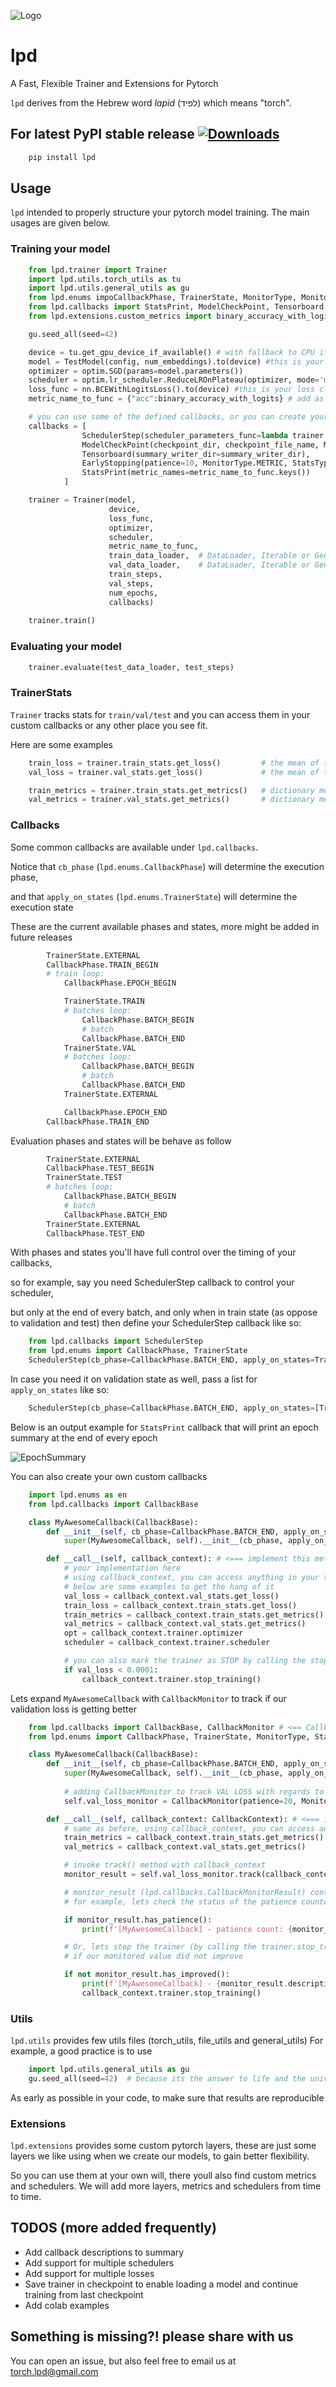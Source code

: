 ![Logo](https://raw.githubusercontent.com/RoySadaka/ReposMedia/main/lpd/images/logo.png)

# lpd

A Fast, Flexible Trainer and Extensions for Pytorch

``lpd`` derives from the Hebrew word *lapid* (לפיד) which means "torch".

## For latest PyPI stable release [![Downloads](https://pepy.tech/badge/lpd)](https://pepy.tech/project/lpd)

```sh
    pip install lpd
```

## Usage

``lpd`` intended to properly structure your pytorch model training. The main usages are given below.

### Training your model

```python
    from lpd.trainer import Trainer
    import lpd.utils.torch_utils as tu
    import lpd.utils.general_utils as gu
    from lpd.enums impoCallbackPhase, TrainerState, MonitorType, MonitorMode, StatsType
    from lpd.callbacks import StatsPrint, ModelCheckPoint, Tensorboard, EarlyStopping, SchedulerStep
    from lpd.extensions.custom_metrics import binary_accuracy_with_logits

    gu.seed_all(seed=42)

    device = tu.get_gpu_device_if_available() # with fallback to CPU if GPU not avilable
    model = TestModel(config, num_embeddings).to(device) #this is your model class, and its being sent to the relevant device
    optimizer = optim.SGD(params=model.parameters())
    scheduler = optim.lr_scheduler.ReduceLROnPlateau(optimizer, mode='min', patience=5, verbose=True)
    loss_func = nn.BCEWithLogitsLoss().to(device) #this is your loss class, already sent to the relevant device
    metric_name_to_func = {"acc":binary_accuracy_with_logits} # add as much metrics as you like

    # you can use some of the defined callbacks, or you can create your own
    callbacks = [
                SchedulerStep(scheduler_parameters_func=lambda trainer: trainer.val_stats.get_loss()), # notice lambda for scheduler that takes loss in step()
                ModelCheckPoint(checkpoint_dir, checkpoint_file_name, MonitorType.LOSS, StatsType.VAL, MonitorMode.MIN, save_best_only=True), 
                Tensorboard(summary_writer_dir=summary_writer_dir),
                EarlyStopping(patience=10, MonitorType.METRIC, StatsType.VAL, MonitorMode.MAX, ),
                StatsPrint(metric_names=metric_name_to_func.keys())
            ]

    trainer = Trainer(model, 
                      device, 
                      loss_func, 
                      optimizer,
                      scheduler,
                      metric_name_to_func, 
                      train_data_loader,  # DataLoader, Iterable or Generator
                      val_data_loader,    # DataLoader, Iterable or Generator
                      train_steps,
                      val_steps,
                      num_epochs,
                      callbacks)
    
    trainer.train()
```

### Evaluating your model
```python
    trainer.evaluate(test_data_loader, test_steps)
```

### TrainerStats
``Trainer`` tracks stats for `train/val/test` and you can access them in your custom callbacks
or any other place you see fit.

Here are some examples
```python
    train_loss = trainer.train_stats.get_loss()         # the mean of the last epoch's train losses
    val_loss = trainer.val_stats.get_loss()             # the mean of the last epoch's val losses

    train_metrics = trainer.train_stats.get_metrics()   # dictionary metric_name->mean of the last epoch's train metrics
    val_metrics = trainer.val_stats.get_metrics()       # dictionary metric_name->mean of the last epoch's val metrics
```


### Callbacks
Some common callbacks are available under ``lpd.callbacks``. 

Notice that ``cb_phase`` (``lpd.enums.CallbackPhase``) will determine the execution phase,

and that ``apply_on_states`` (``lpd.enums.TrainerState``) will determine the execution state

These are the current available phases and states, more might be added in future releases
```python
        TrainerState.EXTERNAL
        CallbackPhase.TRAIN_BEGIN
        # train loop:
            CallbackPhase.EPOCH_BEGIN

            TrainerState.TRAIN
            # batches loop:
                CallbackPhase.BATCH_BEGIN
                # batch
                CallbackPhase.BATCH_END
            TrainerState.VAL
            # batches loop:
                CallbackPhase.BATCH_BEGIN
                # batch
                CallbackPhase.BATCH_END
            TrainerState.EXTERNAL

            CallbackPhase.EPOCH_END
        CallbackPhase.TRAIN_END
```

Evaluation phases and states will be behave as follow
```python
        TrainerState.EXTERNAL
        CallbackPhase.TEST_BEGIN
        TrainerState.TEST
        # batches loop:
            CallbackPhase.BATCH_BEGIN
            # batch
            CallbackPhase.BATCH_END
        TrainerState.EXTERNAL
        CallbackPhase.TEST_END
```
With phases and states you'll have full control over the timing of your callbacks,

so for example, say you need SchedulerStep callback to control your scheduler,

but only at the end of every batch, and only when in train state (as oppose to validation and test)
then define your SchedulerStep callback like so:
```python
    from lpd.callbacks import SchedulerStep
    from lpd.enums import CallbackPhase, TrainerState
    SchedulerStep(cb_phase=CallbackPhase.BATCH_END, apply_on_states=TrainerState.TRAIN)
```
In case you need it on validation state as well, pass a list for ``apply_on_states`` like so:
```python
    SchedulerStep(cb_phase=CallbackPhase.BATCH_END, apply_on_states=[TrainerState.TRAIN, TrainerState.VAL])
```
Below is an output example for ``StatsPrint`` callback that will print an epoch summary at the end of every epoch

![EpochSummary](https://raw.githubusercontent.com/RoySadaka/ReposMedia/main/lpd/images/epoch_summary.png)

You can also create your own custom callbacks

```python
    import lpd.enums as en
    from lpd.callbacks import CallbackBase

    class MyAwesomeCallback(CallbackBase):
        def __init__(self, cb_phase=CallbackPhase.BATCH_END, apply_on_states=[TrainerState.TRAIN, TrainerState.VAL]):
            super(MyAwesomeCallback, self).__init__(cb_phase, apply_on_states)

        def __call__(self, callback_context): # <=== implement this method!
            # your implementation here
            # using callback_context, you can access anything in your trainer
            # below are some examples to get the hang of it
            val_loss = callback_context.val_stats.get_loss()
            train_loss = callback_context.train_stats.get_loss()
            train_metrics = callback_context.train_stats.get_metrics()
            val_metrics = callback_context.val_stats.get_metrics()
            opt = callback_context.trainer.optimizer
            scheduler = callback_context.trainer.scheduler

            # you can also mark the trainer as STOP by calling the stop_training() method
            if val_loss < 0.0001:
                callback_context.trainer.stop_training()
```

Lets expand ``MyAwesomeCallback`` with ``CallbackMonitor`` to track if our validation loss is getting better
```python
    from lpd.callbacks import CallbackBase, CallbackMonitor # <== CallbackMonitor added
    from lpd.enums import CallbackPhase, TrainerState, MonitorType, StatsType, MonitorMode # <== added few needed enums to configure CallbackMonitor

    class MyAwesomeCallback(CallbackBase):
        def __init__(self, cb_phase=CallbackPhase.BATCH_END, apply_on_states=[TrainerState.TRAIN, TrainerState.VAL]):
            super(MyAwesomeCallback, self).__init__(cb_phase, apply_on_states)
            
            # adding CallbackMonitor to track VAL LOSS with regards to MIN (lower is better)
            self.val_loss_monitor = CallbackMonitor(patience=20, MonitorType.LOSS, StatsType.VAL, MonitorMode.MIN)

        def __call__(self, callback_context: CallbackContext): # <=== implement this method!
            # same as before, using callback_context, you can access anything in your trainer
            train_metrics = callback_context.train_stats.get_metrics()
            val_metrics = callback_context.val_stats.get_metrics()

            # invoke track() method with callback_context
            monitor_result = self.val_loss_monitor.track(callback_context)

            # monitor_result (lpd.callbacks.CallbackMonitorResult) contains lots of informative properties
            # for example, lets check the status of the patience countdown

            if monitor_result.has_patience():
                print(f'[MyAwesomeCallback] - patience count: {monitor_result.patience_left}')

            # Or, lets stop the trainer (by calling the trainer.stop_training() ) 
            # if our monitored value did not improve

            if not monitor_result.has_improved():
                print(f'[MyAwesomeCallback] - {monitor_result.description} has stopped improving')
                callback_context.trainer.stop_training()
```


### Utils
``lpd.utils`` provides few utils files (torch_utils, file_utils and general_utils)
For example, a good practice is to use 
```python
    import lpd.utils.general_utils as gu
    gu.seed_all(seed=42)  # because its the answer to life and the universe
```
As early as possible in your code, to make sure that results are reproducible

### Extensions
``lpd.extensions`` provides some custom pytorch layers, these are just some layers we like using when we create our models, to gain better flexibility.

So you can use them at your own will, there youll also find custom metrics and schedulers.
We will add more layers, metrics and schedulers from time to time.


## TODOS (more added frequently)
* Add callback descriptions to summary
* Add support for multiple schedulers 
* Add support for multiple losses
* Save trainer in checkpoint to enable loading a model and continue training from last checkpoint
* Add colab examples

## Something is missing?! please share with us
You can open an issue, but also feel free to email us at torch.lpd@gmail.com
